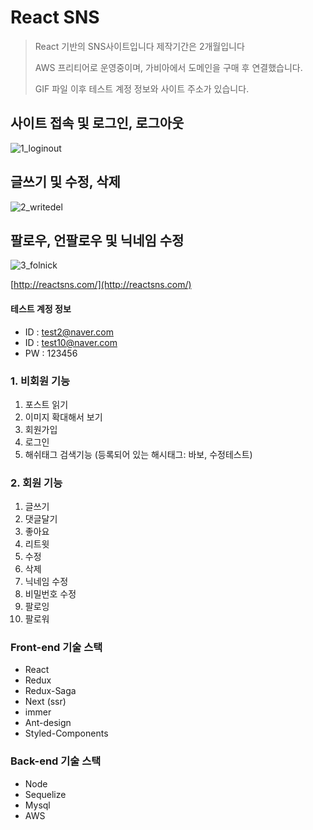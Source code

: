 # React SNS

> React 기반의 SNS사이트입니다 제작기간은 2개월입니다
>
> AWS 프리티어로 운영중이며, 가비아에서 도메인을 구매 후 연결했습니다.
> 
> GIF 파일 이후 테스트 계정 정보와 사이트 주소가 있습니다.

## 사이트 접속 및 로그인, 로그아웃
![1_loginout](https://user-images.githubusercontent.com/70469853/108300712-2c9e8300-71e4-11eb-8bc5-b31ef713b7a5.gif)

## 글쓰기 및 수정, 삭제
![2_writedel](https://user-images.githubusercontent.com/70469853/108300714-2d371980-71e4-11eb-9d17-6a3214d4ca1c.gif)

## 팔로우, 언팔로우 및 닉네임 수정
![3_folnick](https://user-images.githubusercontent.com/70469853/108300717-2dcfb000-71e4-11eb-9fd7-57469583ff48.gif)

[http://reactsns.com/](http://reactsns.com/)

#### 테스트 계정 정보
* ID : test2@naver.com
* ID : test10@naver.com
* PW : 123456

### 1. 비회원 기능
1. 포스트 읽기
2. 이미지 확대해서 보기
3. 회원가입
4. 로그인
5. 해쉬태그 검색기능 (등록되어 있는 해시태그: 바보, 수정테스트)

### 2. 회원 기능
1. 글쓰기
2. 댓글달기
3. 좋아요
4. 리트윗
5. 수정
6. 삭제
7. 닉네임 수정
8. 비밀번호 수정
9. 팔로잉
10. 팔로워

### Front-end 기술 스택
* React
* Redux
* Redux-Saga
* Next (ssr)
* immer 
* Ant-design
* Styled-Components

### Back-end 기술 스택
* Node
* Sequelize
* Mysql
* AWS
